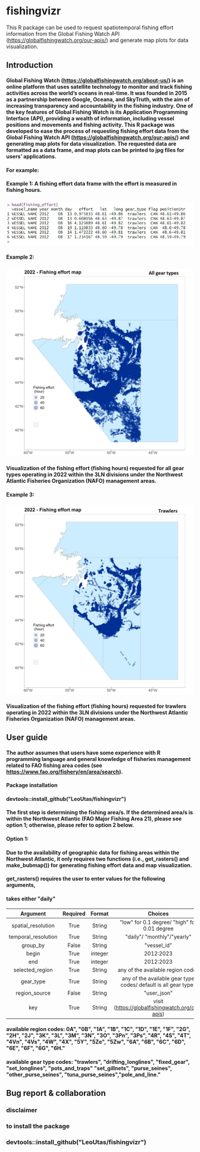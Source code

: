 # fishingvizr
This R package can be used to request spatiotemporal fishing effort information from the Global Fishing Watch API (https://globalfishingwatch.org/our-apis/) and generate map plots for data visualization.

## Introduction
#### Global Fishing Watch (https://globalfishingwatch.org/about-us/) is an online platform that uses satellite technology to monitor and track fishing activities across the world’s oceans in real-time. It was founded in 2015 as a partnership between Google, Oceana, and SkyTruth, with the aim of increasing transparency and accountability in the fishing industry. One of the key features of Global Fishing Watch is its Application Programming Interface (API), providing a wealth of information, including vessel positions and movements and fishing activity. This R package was developed to ease the process of requesting fishing effort data from the Global Fishing Watch API (https://globalfishingwatch.org/our-apis/) and generating map plots for data visualization. The requested data are formatted as a data frame, and map plots can be printed to jpg files for users’ applications. 

#### For example:
#### Example 1: A fishing effort data frame with the effort is measured in fishing hours. 
### ![text](https://github.com/LeoUtas/fishingvizr/blob/main/example/dataframe.jpg?raw=true)
 
#### Example 2: 
### ![text](https://github.com/LeoUtas/fishingvizr/blob/main/example/viz/effort_map_1.jpg?raw=true)
#### Visualization of the fishing effort (fishing hours) requested for all gear types operating in 2022 within the 3LN divisions under the Northwest Atlantic Fisheries Organization (NAFO) management areas.

#### Example 3: 
### ![text](https://github.com/LeoUtas/fishingvizr/blob/main/example/viz/effort_map_2.jpg?raw=true)
#### Visualization of the fishing effort (fishing hours) requested for trawlers operating in 2022 within the 3LN divisions under the Northwest Atlantic Fisheries Organization (NAFO) management areas.

## User guide

#### The author assumes that users have some experience with R programming language and general knowledge of fisheries management related to FAO fishing area codes (see https://www.fao.org/fishery/en/area/search).  

#### Package installation
#### devtools::install_github("LeoUtas/fishingvizr")

#### The first step is determining the fishing area/s. If the determined area/s is within the Northwest Atlantic (FAO Major Fishing Area 21), please see option 1; otherwise, please refer to option 2 below.

#### Option 1:
#### Due to the availability of geographic data for fishing areas within the Northwest Atlantic, it only requires two functions (i.e., get_rasters() and make_bubmap()) for generating fishing effort data and map visualization.

#### get_rasters() requires the user to enter values for the following arguments, 
####  takes either "daily"

| Argument | Required | Format | Choices | Recommended |
| :---: | :---: | :---: | :---: | --- |
| spatial_resolution | True | String | "low" for 0.1 degree/ "high" for 0.01 degree | "high" |
| temporal_resolution | True | String | "daily"/ "monthly"/"yearly" | "daily" |
| group_by | False | String | "vessel_id" | "vessel_id" |
| begin | True | integer | 2012:2023 | 2012:2022 |
| end | True | integer | 2012:2023 | 2012:2022 |
| selected_region | True | String | any of the available region codes | None |
| gear_type | True | String | any of the available gear type codes/ default is all gear types | None |
| region_source | False | String | "user_json" | "user_json" |
| key | True | String | visit (https://globalfishingwatch.org/our-apis) | None |

#### available region codes: 0A", "0B", "1A", "1B", "1C", "1D", "1E", "1F", "2G", "2H", "2J", "3K", "3L", "3M", "3N", "3O", "3Pn", "3Ps", "4R", "4S", "4T", "4Vn", "4Vs", "4W", "4X", "5Y", "5Ze", "5Zw", "6A", "6B", "6C", "6D", "6E", "6F", "6G", "6H."

#### available gear type codes: "trawlers", "drifting_longlines", "fixed_gear", "set_longlines", "pots_and_traps" "set_gillnets", "purse_seines", "other_purse_seines", "tuna_purse_seines","pole_and_line."

  


## Bug report & collaboration 


### disclaimer



### 
### to install the package
### devtools::install_github("LeoUtas/fishingvizr")
